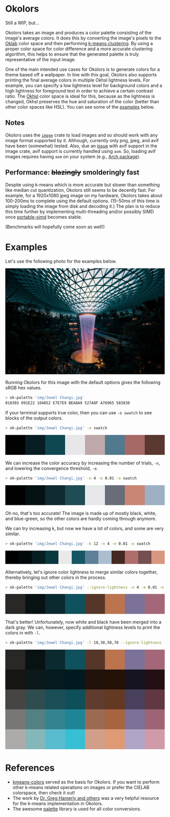 # Okolors

Still a WIP, but...

Okolors takes an image and produces a color palette consisting of the image's average colors.
It does this by converting the image's pixels to the [Oklab](https://bottosson.github.io/posts/oklab/) color space
and then performing [k-means clustering](https://en.wikipedia.org/wiki/K-means_clustering).
By using a proper color space for color difference and a more accurate clustering algorithm,
this helps to ensure that the generated palette is truly representative of the input image.

One of the main intended use cases for Okolors is to generate colors for a theme based off a wallpaper.
In line with this goal, Okolors also supports printing the final average colors in multiple Okhsl lightness levels.
For example, you can specify a low lightness level for background colors
and a high lightness for foreground text in order to achieve a certain contrast ratio.
The [Okhsl](https://bottosson.github.io/posts/colorpicker/) color space is ideal for this,
because as the lightness is changed, Okhsl preserves the hue and saturation of the color
(better than other color spaces like HSL). You can see some of the [examples](#examples) below.

## Notes

Okolors uses the [`image`](https://github.com/image-rs/image) crate to load images
and so should work with any image format supported by it.
Although, currently only png, jpeg, and avif have been (somewhat) tested.
Also, due an [issue](https://github.com/image-rs/image/issues/1647) with avif support in the image crate,
avif support is currently handled using `aom`.
So, loading avif images requires having `aom` on your system
(e.g., [Arch package](https://archlinux.org/packages/extra/x86_64/aom/)).

## Performance: ~~blazingly~~ smolderingly fast

Despite using k-means which is more accurate but slower than something like median cut quantization,
Okolors still seems to be decently fast. For example, for a 1920x1080 jpeg image on my hardware,
Okolors takes about 100-200ms to complete using the default options.
(15-50ms of this time is simply loading the image from disk and decoding it.)
The plan is to reduce this time further by implementing multi-threading
and/or possibly SIMD once [portable-simd](https://github.com/rust-lang/rust/issues/86656) becomes stable.

(Benchmarks will hopefully come soon as well!)

# Examples

Let's use the following photo for the examples below.

![Jewel Changi Aiport Waterfall](docs/Jewel%20Changi.jpg)

Running Okolors for this image with the default options gives the following sRGB hex values.

```bash
> ok-palette 'img/Jewel Changi.jpg'
010303 091E22 104852 E7E7E9 BEA8A9 527A8F A76965 583830
```

If your terminal supports true color,
then you can use `-o swatch` to see blocks of the output colors.

```bash
> ok-palette 'img/Jewel Changi.jpg' -o swatch
```

![](docs/swatch1.svg)

We can increase the color accuracy by increasing the number of trials, `-n`, and lowering the convergence threshold, `-e`.

```bash
> ok-palette 'img/Jewel Changi.jpg' -n 4 -e 0.01 -o swatch
```

![](docs/swatch2.svg)

Oh no, that's too accurate!
The image is made up of mostly black, white, and blue-green,
so the other colors are hardly coming through anymore.

We can try increasing k, but now we have a lot of colors, and some are very similar.

```bash
> ok-palette 'img/Jewel Changi.jpg' -k 12 -n 4 -e 0.01 -o swatch
```

![](docs/swatch3.svg)

Alternatively, let's ignore color lightness to merge similar colors together, thereby bringing out other colors in the process.

```bash
> ok-palette 'img/Jewel Changi.jpg' --ignore-lightness -n 4 -e 0.01 -o swatch
```

![](docs/swatch4.svg)

That's better! Unfortunately, now white and black have been merged into a dark gray. We can, however, specify additional lightness levels to print the colors in with `-l`.

```bash
> ok-palette 'img/Jewel Changi.jpg' -l 10,30,50,70 --ignore-lightness -n 4 -e 0.01 -o swatch
```

![](docs/swatch5.svg)

# References

- [kmeans-colors](https://github.com/okaneco/kmeans-colors/) served as the basis for Okolors.
  If you want to perform other k-means related operations on images or prefer the CIELAB colorspace, then check it out!
- The work by [Dr. Greg Hamerly and others](https://cs.baylor.edu/~hamerly/software/kmeans)
  was a very helpful resource for the k-means implementation in Okolors.
- The awesome [palette](https://github.com/Ogeon/palette) library is used for all color conversions.
